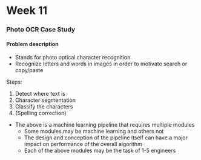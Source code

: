 # Week 11

### Photo OCR Case Study
#### Problem description
- Stands for photo optical character recognition
- Recognize letters and words in images in order to motivate search or copy/paste  

Steps:
1. Detect where text is
2. Character segmentation
3. Classify the characters 
4. (Spelling correction)

- The above is a machine learning pipeline that requires multiple modules
	- Some modules may be machine learning and others not
	- The design and conception of the pipeline itself can have a major impact on performance of the overall algorithm
	- Each of the above modules may be the task of 1-5 engineers

